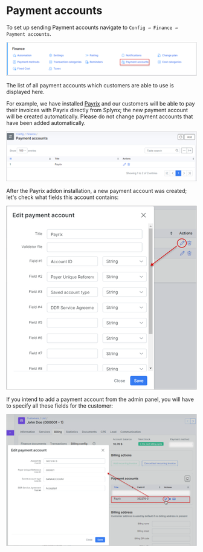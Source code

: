 Payment accounts
====

To set up sending Payment accounts navigate to `Config → Finance → Payment accounts`.

![icon](icon.png)

The list of all payment accounts which customers are able to use is displayed here.

For example, we have installed [Payrix](payment_systems/payrix/payrix.md) and our customers will be able to pay their invoices with Payrix directly from Splynx; the new payment account will be created automatically. Please do not change payment accounts that have been added automatically.

![view](view.png)

After the Payrix addon installation, a new payment account was created; let's check what fields this account contains:

![fields](view_fields.png)

If you intend to add a payment account from the admin panel, you will have to specify all these fields for the customer:

![customer](add_for_customer.png)
